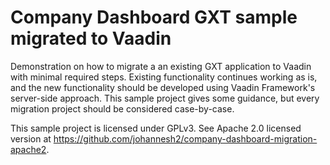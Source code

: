 # Company Dashboard GXT sample migrated to Vaadin

Demonstration on how to migrate a an existing GXT application to Vaadin with minimal 
required steps. Existing functionality continues working as is, and the new
functionality should be developed using Vaadin Framework's server-side approach.
This sample project gives some guidance, but every migration project should be 
considered case-by-case.

This sample project is licensed under GPLv3. See Apache 2.0 licensed version 
at https://github.com/johannesh2/company-dashboard-migration-apache2.